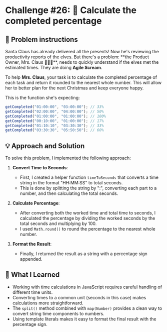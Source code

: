 # Challenge #26: 🎯 Calculate the completed percentage

## 🧠 Problem instructions

Santa Claus has already delivered all the presents! Now he's reviewing the productivity reports of the elves. But there's a problem: \*\*the Product Owner, Mrs. Claus 🧑‍🎄✨\*\*, needs to quickly understand if the elves met the estimated times. They are doing **Agile Scream**.

To help **Mrs. Claus**, your task is to calculate the completed percentage of each task and return it rounded to the nearest whole number. This will allow her to better plan for the next Christmas and keep everyone happy.

This is the function she's expecting:

```javascript
getCompleted("01:00:00", "03:00:00"); // 33%
getCompleted("02:00:00", "04:00:00"); // 50%
getCompleted("01:00:00", "01:00:00"); // 100%
getCompleted("00:10:00", "01:00:00"); // 17%
getCompleted("01:10:10", "03:30:30"); // 33%
getCompleted("03:30:30", "05:50:50"); // 60%
```

## 💡 Approach and Solution

To solve this problem, I implemented the following approach:

1. **Convert Time to Seconds**:

   - First, I created a helper function `timeToSeconds` that converts a time string in the format "HH:MM:SS" to total seconds.
   - This is done by splitting the string by ":", converting each part to a number, and then calculating the total seconds.

2. **Calculate Percentage**:

   - After converting both the worked time and total time to seconds, I calculated the percentage by dividing the worked seconds by the total seconds and multiplying by 100.
   - I used `Math.round()` to round the percentage to the nearest whole number.

3. **Format the Result**:
   - Finally, I returned the result as a string with a percentage sign appended.

## 🎉 What I Learned

- Working with time calculations in JavaScript requires careful handling of different time units.
- Converting times to a common unit (seconds in this case) makes calculations more straightforward.
- The `split()` method combined with `map(Number)` provides a clean way to convert string time components to numbers.
- Using template literals makes it easy to format the final result with the percentage sign.

